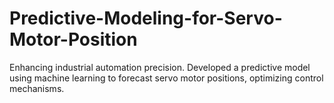 # Predictive-Modeling-for-Servo-Motor-Position
Enhancing industrial automation precision. Developed a predictive model using machine learning to forecast servo motor positions, optimizing control mechanisms.
